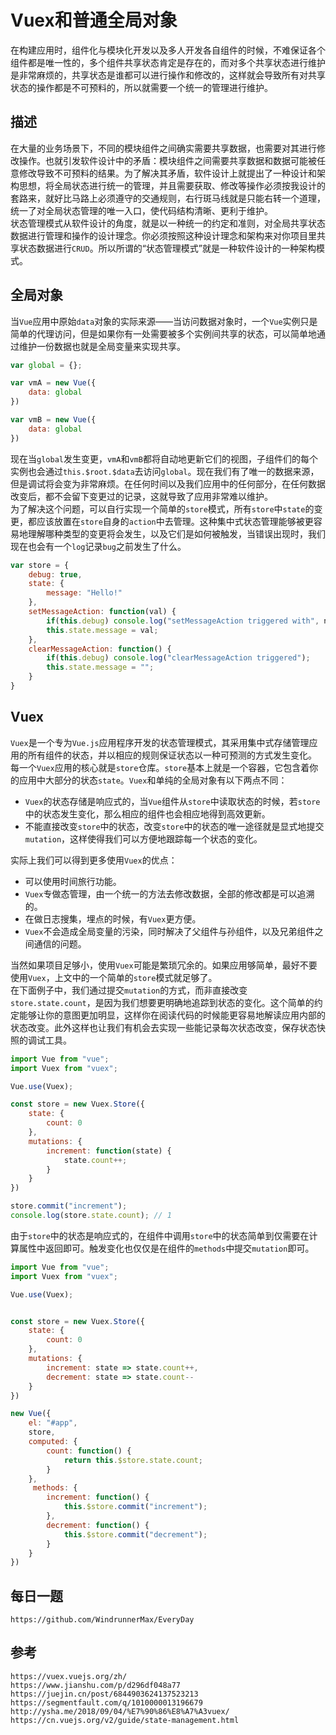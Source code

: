 # Vuex和普通全局对象
在构建应用时，组件化与模块化开发以及多人开发各自组件的时候，不难保证各个组件都是唯一性的，多个组件共享状态肯定是存在的，而对多个共享状态进行维护是非常麻烦的，共享状态是谁都可以进行操作和修改的，这样就会导致所有对共享状态的操作都是不可预料的，所以就需要一个统一的管理进行维护。

## 描述
在大量的业务场景下，不同的模块组件之间确实需要共享数据，也需要对其进行修改操作。也就引发软件设计中的矛盾：模块组件之间需要共享数据和数据可能被任意修改导致不可预料的结果。为了解决其矛盾，软件设计上就提出了一种设计和架构思想，将全局状态进行统一的管理，并且需要获取、修改等操作必须按我设计的套路来，就好比马路上必须遵守的交通规则，右行斑马线就是只能右转一个道理，统一了对全局状态管理的唯一入口，使代码结构清晰、更利于维护。  
状态管理模式从软件设计的角度，就是以一种统一的约定和准则，对全局共享状态数据进行管理和操作的设计理念。你必须按照这种设计理念和架构来对你项目里共享状态数据进行`CRUD`。所以所谓的“状态管理模式”就是一种软件设计的一种架构模式。

## 全局对象
当`Vue`应用中原始`data`对象的实际来源——当访问数据对象时，一个`Vue`实例只是简单的代理访问，但是如果你有一处需要被多个实例间共享的状态，可以简单地通过维护一份数据也就是全局变量来实现共享。


```javascript
var global = {};

var vmA = new Vue({
    data: global
})

var vmB = new Vue({
    data: global
})
```

现在当`global`发生变更，`vmA`和`vmB`都将自动地更新它们的视图，子组件们的每个实例也会通过`this.$root.$data`去访问`global`。现在我们有了唯一的数据来源，但是调试将会变为非常麻烦。在任何时间以及我们应用中的任何部分，在任何数据改变后，都不会留下变更过的记录，这就导致了应用非常难以维护。  
为了解决这个问题，可以自行实现一个简单的`store`模式，所有`store`中`state`的变更，都应该放置在`store`自身的`action`中去管理。这种集中式状态管理能够被更容易地理解哪种类型的变更将会发生，以及它们是如何被触发，当错误出现时，我们现在也会有一个`log`记录`bug`之前发生了什么。

```javascript
var store = {
    debug: true,
    state: {
        message: "Hello!"
    },
    setMessageAction: function(val) {
        if(this.debug) console.log("setMessageAction triggered with", newValue);
        this.state.message = val;
    },
    clearMessageAction: function() {
        if(this.debug) console.log("clearMessageAction triggered");
        this.state.message = "";
    }
}
```

## Vuex
`Vuex`是一个专为`Vue.js`应用程序开发的状态管理模式，其采用集中式存储管理应用的所有组件的状态，并以相应的规则保证状态以一种可预测的方式发生变化。  
每一个`Vuex`应用的核心就是`store`仓库。`store`基本上就是一个容器，它包含着你的应用中大部分的状态`state`。`Vuex`和单纯的全局对象有以下两点不同：

* `Vuex`的状态存储是响应式的，当`Vue`组件从`store`中读取状态的时候，若`store`中的状态发生变化，那么相应的组件也会相应地得到高效更新。
* 不能直接改变`store`中的状态，改变`store`中的状态的唯一途径就是显式地提交`mutation`，这样使得我们可以方便地跟踪每一个状态的变化。

实际上我们可以得到更多使用`Vuex`的优点：
* 可以使用时间旅行功能。
* `Vuex`专做态管理，由一个统一的方法去修改数据，全部的修改都是可以追溯的。
* 在做日志搜集，埋点的时候，有`Vuex`更方便。
* `Vuex`不会造成全局变量的污染，同时解决了父组件与孙组件，以及兄弟组件之间通信的问题。

当然如果项目足够小，使用`Vuex`可能是繁琐冗余的。如果应用够简单，最好不要使用`Vuex`，上文中的一个简单的`store`模式就足够了。  
在下面例子中，我们通过提交`mutation`的方式，而非直接改变`store.state.count`，是因为我们想要更明确地追踪到状态的变化。这个简单的约定能够让你的意图更加明显，这样你在阅读代码的时候能更容易地解读应用内部的状态改变。此外这样也让我们有机会去实现一些能记录每次状态改变，保存状态快照的调试工具。

```javascript
import Vue from "vue";
import Vuex from "vuex";

Vue.use(Vuex);

const store = new Vuex.Store({
    state: {
        count: 0
    },
    mutations: {
        increment: function(state) {
            state.count++;
        }
    }
})

store.commit("increment");
console.log(store.state.count); // 1
```

由于`store`中的状态是响应式的，在组件中调用`store`中的状态简单到仅需要在计算属性中返回即可。触发变化也仅仅是在组件的`methods`中提交`mutation`即可。

```javascript
import Vue from "vue";
import Vuex from "vuex";

Vue.use(Vuex);


const store = new Vuex.Store({
    state: {
        count: 0
    },
    mutations: {
        increment: state => state.count++,
        decrement: state => state.count--
    }
})

new Vue({
    el: "#app",
    store,  
    computed: {
        count: function() {
            return this.$store.state.count;
        }
    },
     methods: {
        increment: function() {
            this.$store.commit("increment");
        },
        decrement: function() {
            this.$store.commit("decrement");
        }
    }
})
```



## 每日一题

```
https://github.com/WindrunnerMax/EveryDay
```

## 参考

```
https://vuex.vuejs.org/zh/
https://www.jianshu.com/p/d296df048a77
https://juejin.cn/post/6844903624137523213
https://segmentfault.com/q/1010000013196679
http://ysha.me/2018/09/04/%E7%90%86%E8%A7%A3vuex/
https://cn.vuejs.org/v2/guide/state-management.html
```

